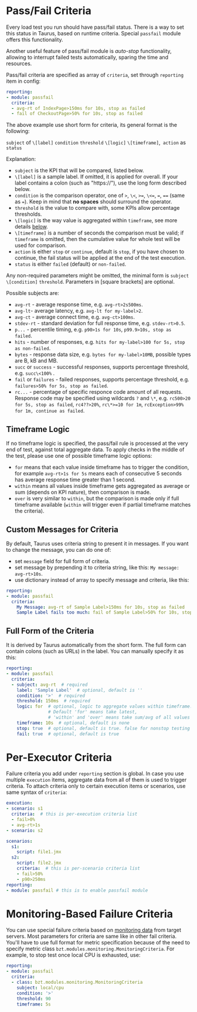 # Pass/Fail Criteria

Every load test you run should have pass/fail status. There is a way to set this status in Taurus, based on runtime criteria. Special `passfail` module offers this functionality.

Another useful feature of pass/fail module
is _auto-stop_ functionality, allowing to interrupt failed tests automatically, sparing the time and
resources.

Pass/fail criteria are specified as array of `criteria`, set through `reporting` item in config:
```yaml
reporting:
- module: passfail
  criteria:
  - avg-rt of IndexPage>150ms for 10s, stop as failed
  - fail of CheckoutPage>50% for 10s, stop as failed
```

The above example use short form for criteria, its general format is the following:

`subject` of `\[label]` `condition` `threshold` `\[logic]` `\[timeframe]`,` action` as `status`

Explanation:
  - `subject` is the KPI that will be compared, listed below.
  - `\[label]` is a sample label. If omitted, it is applied for overall. If your label contains a colon (such as "https://"), use the long form described below.
  - `condition` is the comparison operator, one of `>`, `\<`, `>=`, `\<=`, `=`, `==` (same as `=`). Keep in mind that **no spaces** should surround the operator.
  - `threshold` is the value to compare with, some KPIs allow percentage thresholds.
  - `\[logic]` is the way value is aggregated within `timeframe`, see more details [below](#Timeframe-Logic).
  - `\[timeframe]` is a number of seconds the comparison must be valid; if `timeframe` is omitted, then the cumulative value for whole test will be used for comparison.
  - `action` is either `stop` or `continue`, default is `stop`, if you have chosen to continue, the fail status will be applied at the end of the test execution.
  - `status` is either `failed` (default) or `non-failed`.

Any non-required parameters might be omitted, the minimal form is `subject` `\[condition]` `threshold`.
Parameters in [square brackets] are optional.

Possible subjects are:
 - `avg-rt` - average response time, e.g. `avg-rt>2s500ms`.
 - `avg-lt`- average latency, e.g. `avg-lt for my-label>2`.
 - `avg-ct` - average connect time, e.g. `avg-ct>100ms`.
 - `stdev-rt` - standard deviation for full response time, e.g. `stdev-rt>0.5`.
 - `p...` - percentile timing, e.g. `p90>1s for 10s`, `p99.9>10s, stop as failed`.
 - `hits` - number of responses, e.g. `hits for my-label>100 for 5s, stop as non-failed`.
 - `bytes` - response data size, e.g. `bytes for my-label>10MB`, possible types are B, kB and MB.
 - `succ` or `success` - successful responses, supports percentage threshold, e.g. `succ\<100%` .
 - `fail` or `failures` - failed responses, supports percentage threshold, e.g. `failures>50% for 5s, stop as failed`.
 - `rc...` - percentage of specific responce code amount of all requests. Response code may be specified using wildcards `?` and `\*`, e.g. `rc500>20 for 5s, stop as failed`, `rc4??>20%`, `rc\*>=10 for 1m`, `rcException>99% for 1m, continue as failed`.

## Timeframe Logic

If no timeframe logic is specified, the pass/fail rule is processed at the very end of test, against total aggregate data.
To apply checks in the middle of the test, please use one of possible timeframe logic options:

- `for` means that each value inside timeframe has to trigger the condition, for example `avg-rt>1s for 5s` means each of consecutive 5 seconds has average response time greater than 1 second.
- `within` means all values inside timeframe gets aggregated as average or sum (depends on KPI nature), then comparison is made.
- `over` is very similar to `within`, but the comparison is made only if full timeframe available (`within` will trigger even if partial timeframe matches the criteria).

## Custom Messages for Criteria

By default, Taurus uses criteria string to present it in messages. If you want
to change the message, you can do one of:
 - set `message` field for full form of criteria.
 - set message by prepending it to criteria string, like this: `My message: avg-rt>10s`.
 - use dictionary instead of array to specify message and criteria, like this:

```yaml
reporting:
- module: passfail
  criteria:
    My Message: avg-rt of Sample Label>150ms for 10s, stop as failed
    Sample Label fails too much: fail of Sample Label>50% for 10s, stop as failed
```

## Full Form of the Criteria

It is derived by Taurus automatically from the short form. The full form can contain colons (such as URLs) in the label. You can manually specify it as this:

```yaml
reporting:
- module: passfail
  criteria:
  - subject: avg-rt  # required
    label: 'Sample Label'  # optional, default is ''
    condition: '>'  # required
    threshold: 150ms  # required
    logic: for  # optional, logic to aggregate values within timeframe.
                # Default 'for' means take latest,
                # 'within' and 'over' means take sum/avg of all values within interval
    timeframe: 10s  # optional, default is none
    stop: true  # optional, default is true. false for nonstop testing until the end
    fail: true  # optional, default is true
```

# Per-Executor Criteria

Failure criteria you add under `reporting` section is global. In case you use multiple `execution` items, aggregate data from all of them is used to trigger criteria. To attach criteria only to certain execution items or scenarios, use same syntax of `criteria`:

```yaml
execution:
- scenario: s1
  criteria:  # this is per-execution criteria list
  - fail>0%
  - avg-rt>1s
- scenario: s2

scenarios:
  s1:
    script: file1.jmx
  s2:
    script: file2.jmx
    criteria:  # this is per-scenario criteria list
    - fail>50%
    - p90>250ms
reporting:
- module: passfail # this is to enable passfail module
```

# Monitoring-Based Failure Criteria

You can use special failure criteria based on [monitoring data](Monitoring) from target servers. Most
parameters for criteria are same like in other fail criteria. You'll have to use full format
for metric specification because of the need to specify metric class `bzt.modules.monitoring.MonitoringCriteria`.
For example, to stop test once local CPU is exhausted, use:

```yaml
reporting:
- module: passfail
  criteria:
  - class: bzt.modules.monitoring.MonitoringCriteria
    subject: local/cpu
    condition: '>'
    threshold: 90
    timeframe: 5s
```
